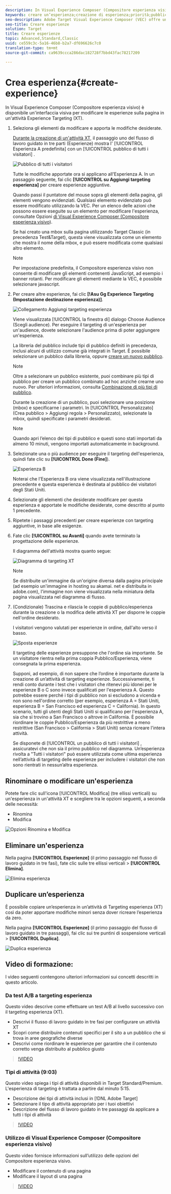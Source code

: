 ```yaml
---
description: In Visual Experience Composer (Compositore esperienza visivo) è disponibile un'interfaccia visiva per modificare le esperienze sulla pagina in un'attività Experience Targeting (XT).
keywords: creare un’esperienza;creazione di esperienza;priorità;pubblico;esperienza;compositore esperienza visivo
seo-description: Adobe Target Visual Experience Composer (VEC) offre un'interfaccia visiva per modificare le esperienze sulla pagina in un'attività di Targeting delle esperienze (XT).
seo-title: Creare esperienze
solution: Target
title: Creare esperienze
topic: Advanced,Standard,Classic
uuid: ce559c3c-5a16-46b8-b2a7-df696626c7c0
translation-type: tm+mt
source-git-commit: ca9639ccca286dac182728f7bbd43fac78217209

---
```



# Crea esperienza{#create-experience}

In Visual Experience Composer (Compositore esperienza visivo) è disponibile un&#39;interfaccia visiva per modificare le esperienze sulla pagina in un&#39;attività Experience Targeting (XT).

1. Seleziona gli elementi da modificare e apporta le modifiche desiderate.

   [Durante la creazione di un&#39;attività XT](/help/c-activities/t-experience-target/t-xt-create/xt-create.md), il passaggio uno del flusso di lavoro guidato in tre parti (Esperienze) mostra l&#39; [!UICONTROL Esperienza A predefinita] con un [!UICONTROL pubblico di tutti i visitatori] .

   ![Pubblico di tutti i visitatori](/help/c-activities/t-experience-target/t-xt-create/assets/all-visitors.png)

   Tutte le modifiche apportate ora si applicano all&#39;Esperienza A. In un passaggio seguente, fai clic **[!UICONTROL su Aggiungi targeting esperienza]** per creare esperienze aggiuntive.

   Quando passi il puntatore del mouse sopra gli elementi della pagina, gli elementi vengono evidenziati. Qualsiasi elemento evidenziato può essere modificato utilizzando la VEC. Per un elenco delle azioni che possono essere eseguite su un elemento per modificare l&#39;esperienza, consultate Opzioni [di Visual Experience Composer (Compositore esperienza visivo](/help/c-experiences/c-visual-experience-composer/viztarget-options.md)).

   Se hai creato una mbox sulla pagina utilizzando Target Classic (in precedenza Test&amp;Target), questa viene visualizzata come un elemento che mostra il nome della mbox, e può essere modificata come qualsiasi altro elemento.

   >[!NOTE]
   >
   >Per impostazione predefinita, il Compositore esperienza visivo non consente di modificare gli elementi contenenti JavaScript, ad esempio i banner rotanti. Per modificare gli elementi mediante la VEC, è possibile selezionare javascript.

1. Per creare altre esperienze, fai clic **[!Asu Gg Experience Targeting (Impostazione destinazione esperienza)]**.

   ![Collegamento Aggiungi targeting esperienza](/help/c-activities/t-experience-target/t-xt-create/assets/add-experience-targeting.png)

   Viene visualizzata [!UICONTROL la finestra di] dialogo Choose Audience (Scegli audience). Per eseguire il targeting di un&#39;esperienza per un&#39;audience, dovete selezionare l&#39;audience prima di poter aggiungere un&#39;esperienza.

   La libreria del pubblico include tipi di pubblico definiti in precedenza, inclusi alcuni di utilizzo comune già integrati in Target. È possibile selezionare un pubblico dalla libreria, oppure [creare un nuovo pubblico](../../../c-target/c-audiences/audiences.md#concept_65BE870D290E412D8BBF557EEA67C271).

   >[!NOTE]
   >
   >Oltre a selezionare un pubblico esistente, puoi combinare più tipi di pubblico per creare un pubblico combinato ad hoc anziché crearne uno nuovo. Per ulteriori informazioni, consulta [Combinazione di più tipi di pubblico](../../../c-target/combining-multiple-audiences.md#concept_A7386F1EA4394BD2AB72399C225981E5).

   Durante la creazione di un pubblico, puoi selezionare una posizione (mbox) e specificarne i parametri. In [!UICONTROL Personalizzato] (Crea pubblico &gt; Aggiungi regola &gt; Personalizzato), selezionate la mbox, quindi specificate i parametri desiderati.

   >[!NOTE]
   >
   >Quando apri l’elenco dei tipi di pubblico e questi sono stati importati da almeno 10 minuti, vengono importati automaticamente in background.

1. Selezionate una o più audience per eseguire il targeting dell&#39;esperienza, quindi fate clic su **[!UICONTROL Done (Fine]**).

   ![Esperienza B](/help/c-activities/t-experience-target/t-xt-create/assets/experience-b.png)

   Noterai che l&#39;Esperienza B ora viene visualizzata nell&#39;illustrazione precedente e questa esperienza è destinata al pubblico dei visitatori degli Stati Uniti.

1. Selezionate gli elementi che desiderate modificare per questa esperienza e apportate le modifiche desiderate, come descritto al punto 1 precedente.

1. Ripetete i passaggi precedenti per creare esperienze con targeting aggiuntive, in base alle esigenze.

1. Fate clic **[!UICONTROL su Avanti]** quando avete terminato la progettazione delle esperienze.

   Il diagramma dell&#39;attività mostra quanto segue:

   ![Diagramma di targeting XT](/help/c-activities/t-experience-target/t-xt-create/assets/xt_diagram-new.png)

   >[!NOTE]
   >
   >Se distribuite un&#39;immagine da un&#39;origine diversa dalla pagina principale (ad esempio un&#39;immagine in hosting su akamai. net e distribuita in adobe.com), l&#39;immagine non viene visualizzata nella miniatura della pagina visualizzata nel diagramma di flusso.

1. (Condizionale) Trascina e rilascia le coppie di pubblico/esperienza durante la creazione o la modifica delle attività XT per disporre le coppie nell&#39;ordine desiderato.

   I visitatori vengono valutati per esperienze in ordine, dall&#39;alto verso il basso.

   ![Sposta esperienze](/help/c-activities/t-experience-target/t-xt-create/assets/move_experiences-new.png)

   Il targeting delle esperienze presuppone che l&#39;ordine sia importante. Se un visitatore rientra nella prima coppia Pubblico/Esperienza, viene consegnata la prima esperienza.

   Supponi, ad esempio, di non sapere che l’ordine è importante durante la creazione di un’attività di targeting esperienze. Successivamente, ti rendi conto durante i test che i visitatori che ritenevi più idonei per le esperienze B o C sono invece qualificati per l&#39;esperienza A. Questo potrebbe essere perché i tipi di pubblico non si escludono a vicenda e non sono nell&#39;ordine corretto (per esempio, esperienza A = Stati Uniti, esperienza B = San Francisco ed esperienza C = California). In questo scenario, tutti gli utenti degli Stati Uniti si qualificano per l&#39;esperienza A, sia che si trovino a San Francisco o altrove in California. È possibile riordinare le coppie Pubblico/Esperienza da più restrittive a meno restrittive (San Francisco &gt; California &gt; Stati Uniti) senza ricreare l&#39;intera attività.

   Se disponete di [!UICONTROL un pubblico di tutti i visitatori] , assicuratevi che non sia il primo pubblico nel diagramma. Un’esperienza rivolta a &quot;Tutti i visitatori&quot; può essere utilizzata come ultima esperienza nell’attività di targeting delle esperienze per includere i visitatori che non sono rientrati in nessun’altra esperienza.

## Rinominare o modificare un&#39;esperienza

Potete fare clic sull&#39;icona [!UICONTROL Modifica] (tre ellissi verticali) su un&#39;esperienza in un&#39;attività XT e scegliere tra le opzioni seguenti, a seconda delle necessità:

* Rinomina
* Modifica

![Opzioni Rinomina e Modifica](/help/c-activities/t-experience-target/t-xt-create/assets/experience_edit-new.png)

## Eliminare un&#39;esperienza

Nella pagina **[!UICONTROL Esperienze]** (il primo passaggio nel flusso di lavoro guidato in tre fasi), fate clic sulle tre ellissi verticali &gt; **[!UICONTROL Elimina]**.

![Elimina esperienza](/help/c-activities/t-experience-target/t-xt-create/assets/delete-experience.png)

## Duplicare un’esperienza

È possibile copiare un’esperienza in un’attività di Targeting esperienza (XT) così da poter apportare modifiche minori senza dover ricreare l’esperienza da zero.

Nella pagina **[!UICONTROL Esperienze]** (il primo passaggio del flusso di lavoro guidato in tre passaggi), fai clic sui tre puntini di sospensione verticali &gt; **[!UICONTROL Duplica]**.

![Duplica esperienza](/help/c-activities/t-experience-target/t-xt-create/assets/duplicate_experience-new.png)

## Video di formazione:

I video seguenti contengono ulteriori informazioni sui concetti descritti in questo articolo.

### Da test A/B a targeting esperienza

Questo video descrive come effettuare un test A/B al livello successivo con il targeting esperienza (XT).

* Descrivi il flusso di lavoro guidato in tre fasi per configurare un attività XT
* Scopri come distribuire contenuti specifici per il sito a un pubblico che si trova in aree geografiche diverse
* Descrivi come riordinare le esperienze per garantire che il contenuto corretto venga distribuito al pubblico giusto

>[!VIDEO](https://video.tv.adobe.com/v/22418/?captions=ita)

### Tipi di attività (9:03)

Questo video spiega i tipi di attività disponibili in Target Standard/Premium. L&#39;esperienza di targeting è trattata a partire dal minuto 5:15.

* Descrizione dei tipi di attività inclusi in [!DNL Adobe Target]
* Selezionare il tipo di attività appropriato per i tuoi obiettivi
* Descrizione del flusso di lavoro guidato in tre passaggi da applicare a tutti i tipi di attività

>[!VIDEO](https://video.tv.adobe.com/v/17386?captions=ita)

### Utilizzo di Visual Experience Composer (Compositore esperienza visivo)

Questo video fornisce informazioni sull’utilizzo delle opzioni del Compositore esperienza visivo.

* Modificare il contenuto di una pagina
* Modificare il layout di una pagina

>[!VIDEO](https://video.tv.adobe.com/v/17399?captions=ita)